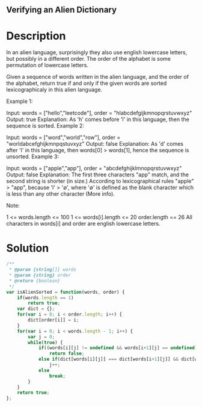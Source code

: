 Verifying an Alien Dictionary
---

# Description
In an alien language, surprisingly they also use english lowercase letters, but possibly in a different order. The order of the alphabet is some permutation of lowercase letters.

Given a sequence of words written in the alien language, and the order of the alphabet, return true if and only if the given words are sorted lexicographicaly in this alien language.

 

Example 1:

Input: words = ["hello","leetcode"], order = "hlabcdefgijkmnopqrstuvwxyz"
Output: true
Explanation: As 'h' comes before 'l' in this language, then the sequence is sorted.
Example 2:

Input: words = ["word","world","row"], order = "worldabcefghijkmnpqstuvxyz"
Output: false
Explanation: As 'd' comes after 'l' in this language, then words[0] > words[1], hence the sequence is unsorted.
Example 3:

Input: words = ["apple","app"], order = "abcdefghijklmnopqrstuvwxyz"
Output: false
Explanation: The first three characters "app" match, and the second string is shorter (in size.) According to lexicographical rules "apple" > "app", because 'l' > '∅', where '∅' is defined as the blank character which is less than any other character (More info).
 

Note:

1 <= words.length <= 100
1 <= words[i].length <= 20
order.length == 26
All characters in words[i] and order are english lowercase letters.

# Solution
```javascript
/**
 * @param {string[]} words
 * @param {string} order
 * @return {boolean}
 */
var isAlienSorted = function(words, order) {
    if(words.length == 1)
        return true;
    var dict = {};
    for(var i = 0; i < order.length; i++) {
        dict[order[i]] = i;
    }
    for(var i = 0; i < words.length - 1; i++) {
        var j = 0;
        while(true) {
            if((words[i][j] != undefined && words[i+1][j] == undefined) || dict[words[i][j]] > dict[words[i+1][j]])
                return false;
            else if(dict[words[i][j]] === dict[words[i+1][j]] && dict[words[i][j]] !== undefined)
                j++;
            else
                break;
        }
    }
    return true;
};
```
